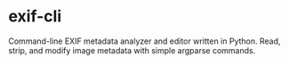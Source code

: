# exif-cli
Command-line EXIF metadata analyzer and editor written in Python. Read, strip, and modify image metadata with simple argparse commands.
